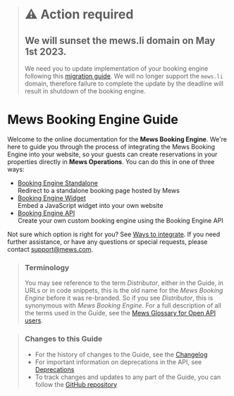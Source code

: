 > # ⚠️ Action required
> ## We will sunset the mews.li domain on May 1st 2023.
> We need you to update implementation of your booking engine following this [migration guide](FAQ/mews-li-migration.md). We will no longer support the `mews.li` domain, therefore failure to complete the update by the deadline will result in shutdown of the booking engine.

# Mews Booking Engine Guide

Welcome to the online documentation for the __Mews Booking Engine__. We're here to guide you through the process of integrating the Mews Booking Engine into your website, so your guests can create reservations in your properties directly in __Mews Operations__.
You can do this in one of three ways:

* [Booking Engine Standalone](booking-engine-standalone/README.md)<br>Redirect to a standalone booking page hosted by Mews
* [Booking Engine Widget](booking-engine-widget/README.md)<br>Embed a JavaScript widget into your own website
* [Booking Engine API](booking-engine-api/README.md)<br>Create your own custom booking engine using the Booking Engine API

Not sure which option is right for you? See [Ways to integrate](FAQ/ways-to-integrate.md).
If you need further assistance, or have any questions or special requests, please contact [support@mews.com](mailto:support@mews.com).

> ### Terminology
> You may see reference to the term *Distributor*, either in the Guide, in URLs or in code snippets, this is the old name for the *Mews Booking Engine* before it was re-branded.
> So if you see *Distributor*, this is synonymous with *Mews Booking Engine*.
> For a full description of all the terms used in the Guide, see the [Mews Glossary for Open API users](https://help.mews.com/s/article/Mews-Glossary-for-Open-API-users?language=en_US).

> ### Changes to this Guide
> * For the history of changes to the Guide, see the [Changelog](changelog/README.md)
> * For important information on deprecations in the API, see [Deprecations](booking-engine-api/deprecations/README.md)
> * To track changes and updates to any part of the Guide, you can follow the [GitHub repository](https://github.com/MewsSystems/gitbook-booking-engine/tree/master)
